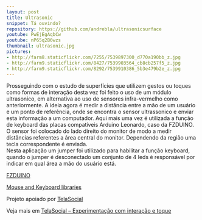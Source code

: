 ```yaml
---
layout: post
title: Ultrasonic
snippet: Tá ouvindo?
repository: https://github.com/andrebla/ultrasonicsurface
youtube: PwEjEgAqbCw
youtube: nP65q2B6wzs
thumbnail: ultrasonic.jpg
pictures: 
- http://farm8.staticflickr.com/7255/7539897300_d770a190bb_z.jpg
- http://farm9.staticflickr.com/8427/7539903564_cb8cb257f5_z.jpg
- http://farm9.staticflickr.com/8292/7539910386_5b3e479b2e_z.jpg
---
```


Prosseguindo com o estudo de superfícies que utilizem gestos ou toques como 
formas de interação desta vez foi feito o uso de um módulo ultrasonico, em 
alternativa ao uso de sensores infra-vermelho como anteriormente. A ideia 
agora é medir a distância entre a mão de um usuário e um ponto de referência, 
onde se encontra o sensor ultrassonico e enviar esta informação a um computador. 
Aqui mais uma vez é utilizada a função de keyboard das placas compatíveis Arduino 
Leonardo, caso da FZDUINO.  
O sensor foi colocado do lado direito do monitor de modo a medir distâncias 
referentes a área central do monitor. Dependendo da região uma tecla correspondente 
é enviada.  
Nesta aplicação um jumper foi utilizado para habilitar a função keyboard, quando o 
jumper é desconectado um conjunto de 4 leds é responsável por indicar em qual área 
a mão do usuário está.


[FZDUINO](http://fiozera.com.br/2012/01/01/fzduino.html)


[Mouse and Keyboard libraries](http://arduino.cc/en/Reference/MouseKeyboard)


Projeto apoiado por [TelaSocial](http://telasocial.com/)


Veja mais em [TelaSocial – Experimentação com interação e toque](http://blog.telasocial.com/experimentacao-com-interacao-e-toque)